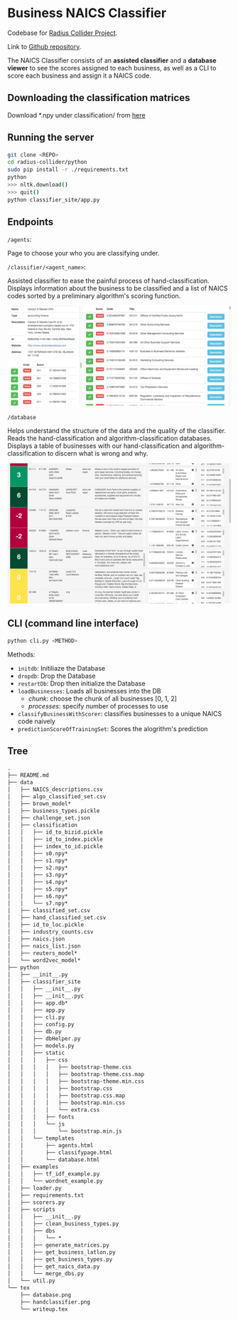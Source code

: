 # Business NAICS Classifier

Codebase for [Radius Collider Project](http://cet.berkeley.edu/radius-fall-2015/).

Link to [Github repository](https://github.com/sbarratt/radius-collider).

The NAICS Classifier consists of an **assisted classifier** and a **database viewer** to see the scores assigned to each business, as well as a CLI to score each business and assign it a NAICS code.

## Downloading the classification matrices

Download *.npy under classification/ from [here](goo.gl/Sei2jU)

## Running the server
```bash
git clone <REPO>
cd radius-collider/python
sudo pip install -r ./requirements.txt
python
>>> nltk.download()
>>> quit()
python classifier_site/app.py
```

## Endpoints
`/agents`:

Page to choose your who you are classifying under.

`/classifier/<agent_name>`:
    
Assisted classifier to ease the painful process of hand-classification. Displays information about the business to be classified and a list of NAICS codes sorted by a preliminary algorithm's scoring function.

![Alt text](tex/handclassifier.png?raw=true "Assisted Classifier")


`/database`

Helps understand the structure of the data and the quality of the classifier. Reads the hand-classification and algorithm-classification databases. Displays a table of businesses with our hand-classification and algorithm-classification to discern what is wrong and why.

![Alt text](tex/database.png?raw=true "Database")

## CLI (command line interface)
```bash
python cli.py <METHOD>
```
Methods: 
- `initdb`: Initiliaze the Database
- `dropdb`: Drop the Database
- `restartDb`: Drop then initialize the Database
- `loadBusinesses`: Loads all businesses into the DB
    + *chunk*: choose the chunk of all businesses [0, 1, 2]
    + *processes*: specify number of processes to use
- `classifyBusinessWithScorer`: classifies businesses to a unique NAICS code naively
- `predictionScoreOfTrainingSet`: Scores the alogrithm's prediction


## Tree
```
.
├── README.md
├── data
│   ├── NAICS_descriptions.csv
│   ├── algo_classified_set.csv
│   ├── brown_model*
│   ├── business_types.pickle
│   ├── challenge_set.json
│   ├── classification
│   │   ├── id_to_bizid.pickle
│   │   ├── id_to_index.pickle
│   │   ├── index_to_id.pickle
│   │   ├── s0.npy*
│   │   ├── s1.npy*
│   │   ├── s2.npy*
│   │   ├── s3.npy*
│   │   ├── s4.npy*
│   │   ├── s5.npy*
│   │   ├── s6.npy*
│   │   └── s7.npy*
│   ├── classified_set.csv
│   ├── hand_classified_set.csv
│   ├── id_to_loc.pickle
│   ├── industry_counts.csv
│   ├── naics.json
│   ├── naics_list.json
│   ├── reuters_model*
│   └── word2vec_model*
├── python
│   ├── __init__.py
│   ├── classifier_site
│   │   ├── __init__.py
│   │   ├── __init__.pyc
│   │   ├── app.db*
│   │   ├── app.py
│   │   ├── cli.py
│   │   ├── config.py
│   │   ├── db.py
│   │   ├── dbHelper.py
│   │   ├── models.py
│   │   ├── static
│   │   │   ├── css
│   │   │   │   ├── bootstrap-theme.css
│   │   │   │   ├── bootstrap-theme.css.map
│   │   │   │   ├── bootstrap-theme.min.css
│   │   │   │   ├── bootstrap.css
│   │   │   │   ├── bootstrap.css.map
│   │   │   │   ├── bootstrap.min.css
│   │   │   │   └── extra.css
│   │   │   ├── fonts
│   │   │   └── js
│   │   │       └── bootstrap.min.js
│   │   └── templates
│   │       ├── agents.html
│   │       ├── classifypage.html
│   │       └── database.html
│   ├── examples
│   │   ├── tf_idf_example.py
│   │   └── wordnet_example.py
│   ├── loader.py
│   ├── requirements.txt
│   ├── scorers.py
│   ├── scripts
│   │   ├── __init__.py
│   │   ├── clean_business_types.py
│   │   ├── dbs
│   │   │   └── *
│   │   ├── generate_matrices.py
│   │   ├── get_business_latlon.py
│   │   ├── get_business_types.py
│   │   ├── get_naics_data.py
│   │   └── merge_dbs.py
│   └── util.py
└── tex
    ├── database.png
    ├── handclassifier.png
    └── writeup.tex
```
